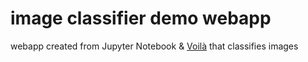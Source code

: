 # image classifier demo webapp
webapp created from Jupyter Notebook &amp; [Voilà](https://github.com/voila-dashboards/voila) that classifies images

